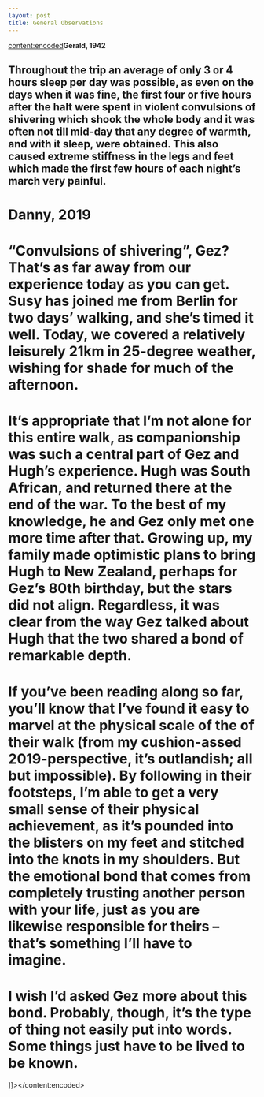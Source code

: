 ```yaml
---
layout: post
title: General Observations
---
```

<content:encoded><![CDATA[&nbsp;<h2 style="white-space:pre-wrap;"><strong>Gerald, 1942</strong></h2><h2 style="white-space:pre-wrap;">Throughout the trip an average of only 3 or 4 hours sleep per day was possible, as even on the days when it was fine, the first four or five hours after the halt were spent in violent convulsions of shivering which shook the whole body and it was often not till mid-day that any degree of warmth, and with it sleep, were obtained. This also caused extreme stiffness in the legs and feet which made the first few hours of each night’s march very painful.</h2><h1 style="white-space:pre-wrap;"><strong>Danny, 2019</strong></h1><h1 style="white-space:pre-wrap;">“Convulsions of shivering”, Gez? That’s as far away from our experience today as you can get. Susy has joined me from Berlin for two days’ walking, and she’s timed it well. Today, we covered a relatively leisurely 21km in 25-degree weather, wishing for shade for much of the afternoon.</h1><h1 style="white-space:pre-wrap;">It’s appropriate that I’m not alone for this entire walk, as companionship was such a central part of Gez and Hugh’s experience. Hugh was South African, and returned there at the end of the war. To the best of my knowledge, he and Gez only met one more time after that. Growing up, my family made optimistic plans to bring Hugh to New Zealand, perhaps for Gez’s 80th birthday, but the stars did not align. Regardless, it was clear from the way Gez talked about Hugh that the two shared a bond of remarkable depth.</h1><h1 style="white-space:pre-wrap;">If you’ve been reading along so far, you’ll know that I’ve found it easy to marvel at the physical scale of the of their walk (from my cushion-assed 2019-perspective, it’s outlandish; all but impossible). By following in their footsteps, I’m able to get a very small sense of their physical achievement, as it’s pounded into the blisters on my feet and stitched into the knots in my shoulders. But the emotional bond that comes from completely trusting another person with your life, just as you are likewise responsible for theirs – that’s something I’ll have to imagine.&nbsp;</h1><h1 style="white-space:pre-wrap;">I wish I’d asked Gez more about this bond. Probably, though, it’s the type of thing not easily put into words. Some things just have to be lived to be known.</h1>]]></content:encoded>